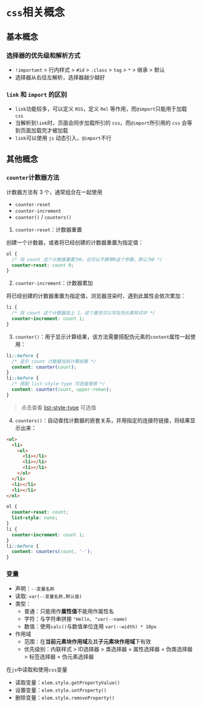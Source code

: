 # `css`相关概念

## 基本概念

### 选择器的优先级和解析方式

- `!important` > 行内样式 > `#id` > `.class` > `tag` > `*` > 继承 > 默认
- 选择器从右往左解析，选择器越少越好

### `link` 和 `import` 的区别

- `link`功能较多，可以定义 `RSS`，定义 `Rel` 等作用，而`@import`只能用于加载 `css`
- 当解析到`link`时，页面会同步加载所引的 `css`，而`@import`所引用的 `css` 会等到页面加载完才被加载
- `link`可以使用 `js` 动态引入，`@import`不行

## 其他概念

### `counter`计数器方法

计数器方法有 3 个，通常组合在一起使用

- `counter-reset`
- `counter-increment`
- `counter()` / `counters()`

1. `counter-reset`：计数器重置

创建一个计数器，或者将已经创建的计数器重置为指定值：

```css
ol {
  /* 将 count 这个计数器重置为0，也可以不携带0这个参数，默认为0 */
  counter-reset: count 0;
}
```

2. `counter-increment`：计数器累加

将已经创建的计数器重置为指定值，浏览器渲染时，遇到此属性会依次累加：

```css
li {
  /* 将 count 这个计数器加上 1，这个属性可以写在伪元素样式中 */
  counter-increment: count 1;
}
```

3. `counter()`：用于显示计算结果，该方法需要搭配伪元素的`content`属性一起使用：

```css
li::before {
  /* 显示 count 计数器当前计算结果 */
  content: counter(count);
}
li::before {
  /* 搭配 list-style-type 可选值使用 */
  content: counter(count, upper-roman);
}
```

> 点击查看 [list-style-type](https://developer.mozilla.org/en-US/docs/Web/CSS/list-style-type) 可选值

4. `counters()`：自动查找计数器的嵌套关系，并用指定的连接符链接，将结果显示出来：

```html
<ol>
  <li>
    <ol>
      <li></li>
      <li></li>
      <li></li>
    </ol>
  </li>
  <li></li>
  <li></li>
</ol>
```

```css
ol {
  counter-reset: count;
  list-style: none;
}
li {
  counter-increment: count 1;
}
li::before {
  content: counters(count, '-');
}
```

### 变量

- 声明：`--变量名称`
- 读取: `var(--变量名称,默认值)`
- 类型：
  - 普通：只能用作**属性值**不能用作属性名
  - 字符：与字符串拼接 `"Hello, "var(--name)`
  - 数值：使用`calc()`与数值单位连用 `var(--width) * 10px`
- 作用域
  - 范围：在**当前元素块作用域**及其**子元素块作用域**下有效
  - 优先级别：内联样式 > ID选择器 > 类选择器 = 属性选择器 = 伪类选择器 > 标签选择器 = 伪元素选择器

在`js`中读取和使用`css`变量

- 读取变量：`elem.style.getPropertyValue()`
- 设置变量：`elem.style.setProperty()`
- 删除变量：`elem.style.removeProperty()`
